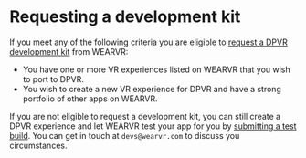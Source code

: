# Requesting a development kit

If you meet any of the following criteria you are eligible to [request a DPVR development kit](https://users.wearvr.com/developers/devices/dpvr/development-kit-request) from WEARVR:

* You have one or more VR experiences listed on WEARVR that you wish to port to DPVR.
* You wish to create a new VR experience for DPVR and have a strong portfolio of other apps on WEARVR.


If you are not eligible to request a development kit, you can still create a DPVR experience and let WEARVR test your app for you by [submitting a test build](https://users.wearvr.com/developers/devices/dpvr/test-builds). You can get in touch at `devs@wearvr.com` to discuss you circumstances.
